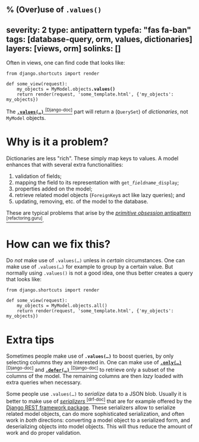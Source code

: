 % (Over)use of `.values()`
---
severity: 2
type: antipattern
typefa: "fas fa-ban"
tags: [database-query, orm, values, dictionaries]
layers: [views, orm]
solinks: []
---

Often in views, one can find code that looks like:

<pre class="python"><code>from django.shortcuts import render

def some_view(request):
    my_objects = MyModel.objects<b>.values()</b>
    return render(request, 'some_template.html', {'my_objects': my_objects})</code></pre>

The [**<code>.values(&hellip;)</code>** <sup>[Django-doc]</sup>](https://docs.djangoproject.com/en/dev/ref/models/querysets/#values)
part will return a (`QuerySet`) of *dictionaries*, not `MyModel` objects.

# Why is it a problem?

Dictionaries are less "rich". These simply map keys to values. A model enhances
that with several extra functionalities:

 1. validation of fields;
 2. mapping the field to its representation with <code>get_<i>fieldname</i>_display</code>;
 3. properties added on the model;
 4. retrieve related model objects (`ForeignKey`s act like lazy queries); and
 5. updating, removing, etc. of the model to the database.

These are typical problems that arise by the [*primitive obsession* antipattern <sup>[refactoring.guru]</sup>](https://refactoring.guru/smells/primitive-obsession).

# How can we fix this?

Do *not* make use of <code>.values(&hellip;)</code> unless in *certain* circumstances. One can
make use of <code>.values(&hellip;)</code> for example to group by a certain
value. But normally using `.values()` is not a good idea, one thus better
creates a query that looks like: 

<pre class="python"><code>from django.shortcuts import render

def some_view(request):
    my_objects = MyModel.objects.all()
    return render(request, 'some_template.html', {'my_objects': my_objects})</code></pre>

# Extra tips

Sometimes people make use of **<code>.values(&hellip;)</code>** to boost queries, by only selecting columns they are interested in.
One can make use of [**<code>.only(&hellip;)</code>** <sup>[Django-doc]</sup>](https://docs.djangoproject.com/en/dev/ref/models/querysets/#only)
and [**<code>.defer(&hellip;)</code>** <sup>[Django-doc]</sup>](https://docs.djangoproject.com/en/dev/ref/models/querysets/#defer) to retrieve
only a subset of the columns of the model. The remaining columns are then *lazy*
loaded with extra queries when necessary.

Some people use <code>.values(&hellip;)</code> to *serialize* data to a JSON blob. Usually it is better to make use of [*serializers* <sup>[drf-doc]</sup>](https://www.django-rest-framework.org/api-guide/serializers/) that are for example offered by the [Django REST framework package](https://www.django-rest-framework.org/). These serializers allow to serialize related model objects, can do more sophisticated serialization, and often work in *both* directions: converting a model object to a serialized form, and deserializing objects into model objects. This will thus reduce the amount of work and do proper validation.
